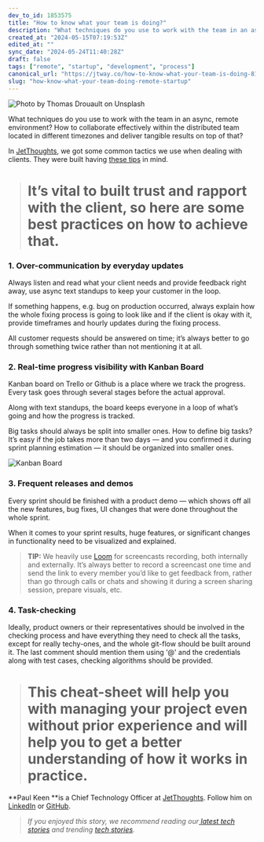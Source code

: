 ```yaml
---
dev_to_id: 1853575
title: "How to know what your team is doing?"
description: "What techniques do you use to work with the team in an async, remote environment? How to..."
created_at: "2024-05-15T07:19:53Z"
edited_at: ""
sync_date: "2024-05-24T11:40:28Z"
draft: false
tags: ["remote", "startup", "development", "process"]
canonical_url: "https://jtway.co/how-to-know-what-your-team-is-doing-816c2697c189"
slug: "how-know-what-your-team-doing-remote-startup"
---
```

![Photo by [Thomas Drouault](https://unsplash.com/@thomasdrouaultphotography?utm_source=unsplash&utm_medium=referral&utm_content=creditCopyText) on [Unsplash](https://unsplash.com/s/photos/clients?utm_source=unsplash&utm_medium=referral&utm_content=creditCopyText)](https://cdn-images-1.medium.com/max/10348/1*r2jvcHZ1jiqLJ3WMX-kXkw.jpeg)

What techniques do you use to work with the team in an async, remote environment? How to collaborate effectively within the distributed team located in different timezones and deliver tangible results on top of that?

In [JetThoughts](https://www.jetthoughts.com/), we got some common tactics we use when dealing with clients. They were built having [these tips](https://jtway.co/checklist-for-the-non-tech-founder-5c638133f899) in mind.
> # It’s vital to built trust and rapport with the client, so here are some best practices on how to achieve that.

### 1. Over-communication by everyday updates

Always listen and read what your client needs and provide feedback right away, use async text standups to keep your customer in the loop.

If something happens, e.g. bug on production occurred, always explain how the whole fixing process is going to look like and if the client is okay with it, provide timeframes and hourly updates during the fixing process.

All customer requests should be answered on time; it’s always better to go through something twice rather than not mentioning it at all.

### 2. Real-time progress visibility with Kanban Board

Kanban board on Trello or Github is a place where we track the progress. Every task goes through several stages before the actual approval.

Along with text standups, the board keeps everyone in a loop of what’s going and how the progress is tracked.

Big tasks should always be split into smaller ones. How to define big tasks? It’s easy if the job takes more than two days — and you confirmed it during sprint planning estimation — it should be organized into smaller ones.

![Kanban Board](https://cdn-images-1.medium.com/max/2000/0*0L4ypawbQ9srjdos.png)

### 3. Frequent releases and demos

Every sprint should be finished with a product demo — which shows off all the new features, bug fixes, UI changes that were done throughout the whole sprint.

When it comes to your sprint results, huge features, or significant changes in functionality need to be visualized and explained.
>  **TIP:** We heavily use [Loom](https://www.loom.com/) for screencasts recording, both internally and externally. It’s always better to record a screencast one time and send the link to every member you’d like to get feedback from, rather than go through calls or chats and showing it during a screen sharing session, prepare visuals, etc.

### 4. Task-checking

Ideally, product owners or their representatives should be involved in the checking process and have everything they need to check all the tasks, except for really techy-ones, and the whole git-flow should be built around it. The last comment should mention them using ‘@' and the credentials along with test cases, checking algorithms should be provided.
> # This cheat-sheet will help you with managing your project even without prior experience and will help you to get a better understanding of how it works in practice.

**Paul Keen **is a Chief Technology Officer at [JetThoughts](https://www.jetthoughts.com/). Follow him on [LinkedIn](https://www.linkedin.com/in/paul-keen/) or [GitHub](https://github.com/pftg).
>  *If you enjoyed this story, we recommend reading our[ latest tech stories](https://jtway.co/latest) and trending [tech stories](https://jtway.co/trending).*
